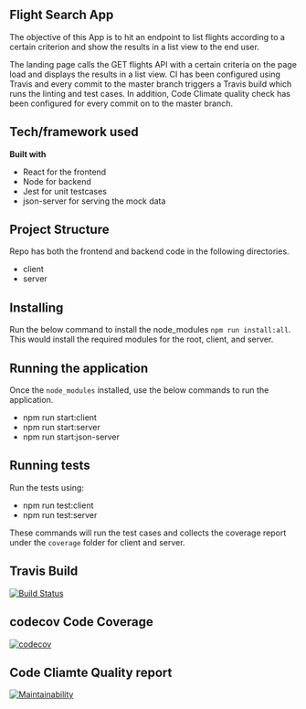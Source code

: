 ## Flight Search App
The objective of this App is to hit an endpoint to list flights according to a certain criterion and show the results in a list view to the end user.

The landing page calls the GET flights API with a certain criteria on the page load and displays the results in a list view. CI has been configured using Travis and every commit to the master branch triggers a Travis build which runs the linting and test cases. In addition, Code Climate quality check has been configured for every commit on to the master branch.

## Tech/framework used

<b>Built with</b>
- React for the frontend
- Node for backend
- Jest for unit testcases
- json-server for serving the mock data

## Project Structure
Repo has both the frontend and backend code in the following directories.
- client
- server

## Installing
Run the below command to install the node_modules `npm run install:all`. This would install the required modules for the root, client, and server.

## Running the application
Once the `node_modules` installed, use the below commands to run the application.
- npm run start:client
- npm run start:server
- npm run start:json-server

## Running tests
Run the tests using:
- npm run test:client
- npm run test:server

These commands will run the test cases and collects the coverage report under the `coverage` folder for client and server.

## Travis Build

[![Build Status](https://travis-ci.com/devinstincts/flights-search.svg?branch=master)](https://travis-ci.com/devinstincts/flights-search)

## codecov Code Coverage

[![codecov](https://codecov.io/gh/devinstincts/flights-search/branch/master/graph/badge.svg)](https://codecov.io/gh/devinstincts/flights-search)


## Code Cliamte Quality report

[![Maintainability](https://api.codeclimate.com/v1/badges/dc235259abf236efb5cc/maintainability)](https://codeclimate.com/github/devinstincts/flights-search/maintainability)